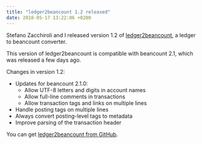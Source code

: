 ```yaml
---
title: "ledger2beancount 1.2 released"
date: 2018-05-17 13:22:06 +0200
---
```


Stefano Zacchiroli and I released version 1.2 of [ledger2beancount](https://github.com/zacchiro/ledger2beancount),
a ledger to beancount converter.

This version of ledger2beancount is compatible with beancount 2.1, which
was released a few days ago.

Changes in version 1.2:

* Updates for beancount 2.1.0:
    * Allow UTF-8 letters and digits in account names
    * Allow full-line comments in transactions
    * Allow transaction tags and links on multiple lines
* Handle posting tags on multiple lines
* Always convert posting-level tags to metadata
* Improve parsing of the transaction header

You can get [ledger2beancount from GitHub](https://github.com/zacchiro/ledger2beancount).

